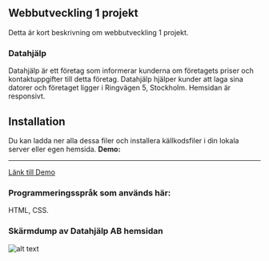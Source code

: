 ## Webbutveckling 1 projekt
Detta är kort beskrivning om webbutveckling 1 projekt.
### Datahjälp
Datahjälp är ett företag som informerar kunderna om företagets priser och kontaktuppgifter till detta företag. Datahjälp hjälper kunder att laga sina datorer och företaget ligger i Ringvägen 5, Stockholm. Hemsidan är responsivt.

## Installation
Du kan ladda ner alla dessa filer och installera källkodsfiler i din lokala server eller egen hemsida.
**Demo:**
___
[Länk till Demo](http://studenter.miun.se/~faha1801/dt057g/projekt/hemsidan_webutveckling%201/index.html)
### Programmeringsspråk som används här:
HTML, CSS.
### Skärmdump av Datahjälp AB hemsidan
![alt text](https://github.com/fadihanna123/schoolwork/blob/master/screenshot.png "Screenshot av hemsidan")

